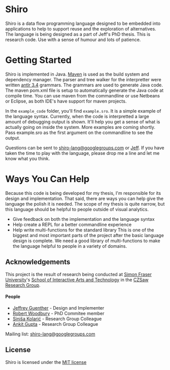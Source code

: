 Shiro
=====

Shiro is a data flow programming language designed to be embedded into applications to help to support reuse and the exploration of alternatives. The language is being designed as a part of Jeff's PhD thesis. This is research code. Use with a sense of humour and lots of patience.

Getting Started
===============

Shiro is implemented in Java. [Maven](http://maven.apache.org/) is used as the build system and dependency manager. The parser and tree walker for the interpretter were written [antlr 3.4](http://www.antlr3.org/) grammars. The grammars are used to generate Java code. The maven pom.xml file is setup to automatically generate the Java code at compile time. You can use maven from the commandline or use Netbeans or Eclipse, as both IDE's have support for maven projects.

In the `example_code` folder, you'll find `example.sro`. It is a simple example of the language syntax. Currently, when the code is interpretted a large amount of debugging output is shown. It'll help you get a sense of what is actually going on inside the system. More examples are coming shortly. Pass example.sro as the first argument on the commandline to see the output.

Questions can be sent to shiro-lang@googlegroups.com or [Jeff](mailto:jguenthe@sfu.ca). If you have taken the time to play with the language, please drop me a line and let me know what you think.

Ways You Can Help
=================

Because this code is being developed for my thesis, I'm responsible for its design and implementation. That said, there are ways you can help give the language the polish it is needed. The scope of my thesis is quite narrow, but this language should be helpful to people outside of visual analytics.

* Give feedback on both the implementation and the language syntax
* Help create a REPL for a better commandline experience
* Help write multi-functions for the standard library
  This is one of the biggest and most important parts of the project after the basic language design is complete. We need a good library of multi-functions to make the language helpful to people in a variety of domains.

Acknowledgements
-----------------
This project is the result of research being conducted at [Simon Fraser University](http://www.sfu.ca/)'s [School of Interactive Arts and Technology](http://www.siat.sfu.ca/) in the [CZSaw Research Group](http://czsaw.iat.sfu.ca/). 

#### People
* [Jeffrey Guenther](http://jeffreyguenther.com) - Design and Implementer
* [Robert Woodbury](http://www.siat.sfu.ca/faculty/profile/rob-woodbury) - PhD Commitee member
* [Siniša Kolarić](http://www.sfu.ca/~skolaric/) - Research Group Colleague
* [Ankit Gupta](http://www.linkedin.com/pub/ankit-gupta/37/b7b/851) - Research Group Colleague

Mailing list: shiro-lang@googlegroups.com

License
-------
Shiro is licensed under the [MIT license](http://opensource.org/licenses/MIT)
